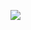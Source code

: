 ![](https://cdn.discordapp.com/attachments/685583064885100568/719665723986804793/crossingbotv1.png)
